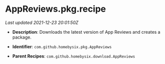 # AppReviews.pkg.recipe

_Last updated 2021-12-23 20:01:50Z_

- **Description**: Downloads the latest version of App Reviews and creates a package.

- **Identifier**: `com.github.homebysix.pkg.AppReviews`

- **Parent Recipes**: `com.github.homebysix.download.AppReviews`
